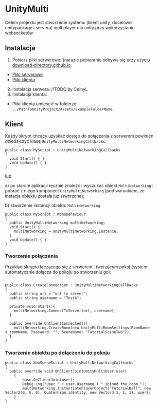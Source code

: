 # UnityMulti

Celem projektu jest stworzenie systemu (klient unity, docelowo unitypackage i servera) multiplayer dla unity przy wykorzystaniu websocketów.

## Instalacja

1. Pobierz pliki serwerowe: (narazie pobieranie odbywa się przy użyciu [download-directory.github.io](https://download-directory.github.io/):
  - [Pliki serverowe](https://github.com/BedkowskiP/UnityMulti/tree/main/server)
  - [Pliki klienta](https://github.com/BedkowskiP/UnityMulti/tree/main/Client/Assets/UnityMulti)
2. Instalacja serwera: //TODO by CeinyL
3. Instalacja klienta:
- Pliki klienta umieścić w folderze `../PathToUnityProject/Assets/ExampleFolderName`.

## Klient

Każdy skrypt chcący uzyskać dostęp do połączenia z serwerem powinien dziedziczyć klasę `UnityMultiNetworkingCallbacks`:
```
public class MyScript : UnityMultiNetworkingCallbacks
{
  void Start() { }
  void Update() { }
}
```

 lub:
 
 a) po starcie aplikacji ręcznie znaleźć i wyszukać obiekt `MultiNetworking` i pobrać z niego komponent `UnityMultiNetworking` (pod warunkiem, że instacja obiektu została już stworzona);
 
 b) stworzenie instancji obiektu `MultiNetworking`:
```
public class MyScript : MonoBehaviour
{
  public UnityMultiNetworking multiNetworking;
  void Start() {
    multiNetworking = UnityMultiNetworking.Instance;
  }
  void Update() { }
}
```

### Tworzenie połączenia

Przykład skryptu łączącego się z serwerem i tworzącym pokój (system automatycznie dołącza do pokoju po stworzeniu go):

```

public class CreateConnection : UnityMultiNetworkingCallbacks
{
  public string url = "url to server";
  public string username = "TestA";
  
  private void Start(){
    multiNetworking.ConnectToServer(url, username);
  }
  
  public override OnClientConnected(){
    multiNetworking.CreateRoom(new UnityMultiRoomSettings(RoomName: s_roomName, Password: "", SceneName: "TutorialSceneTwo"));
  }
}

```

### Tworzenie obiektu po dołączeniu do pokoju

```
public class NewSceneScript : UnityMultiNetworkingCallbacks
{
  public override void OnClientJoin(UnityMultiUser user)
    {
        base.OnClientJoin(user);
        Debug.Log("User " + user.Username + " joined the room.");
        multiNetworking.InstantiatePlayerObject("TutorialBall", new Vector3(0, 0, 0), Quaternion.identity, new Vector3(1, 1, 1), user);
    }
}
```

